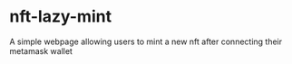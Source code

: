 # nft-lazy-mint
A simple webpage allowing users to mint a new nft after connecting their metamask wallet
